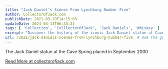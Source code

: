 ```yaml
---
title: "Jack Daniel’s Scenes From Lynchburg Number Five"
author: CollectorOfJack.com
publishDate: 2021-03-19T14:15:03
updateDate: 2024-03-11T06:33:31
tags: [ 'Collection', 'ColllectorOfJack', 'Jack Daniels', 'Whiskey' ]
excerpt: "Discover the history of the iconic Jack Daniel statue at Cave Spring, erected in 2000. Learn more at collectorofjack.com."
url: /2021/jack-daniels-scenes-from-lynchburg-number-five  # Use the generated URL with year
---
```

<p>The Jack Daniel statue at the Cave Spring placed in September 2000</p>  <a href="https://collectorofjack.com/ScenesFromLynchburgFive">Read More at collectorofjack.com</a>

